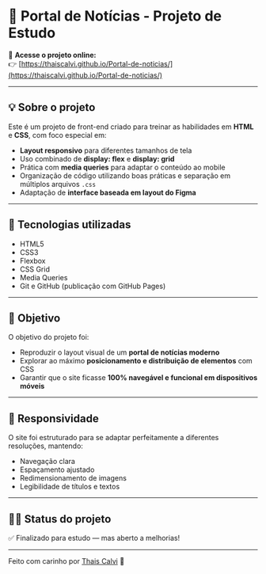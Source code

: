 # 📰 Portal de Notícias - Projeto de Estudo

🔗 **Acesse o projeto online:**  
👉 [https://thaiscalvi.github.io/Portal-de-noticias/](https://thaiscalvi.github.io/Portal-de-noticias/)

---

## 💡 Sobre o projeto

Este é um projeto de front-end criado para treinar as habilidades em **HTML** e **CSS**, com foco especial em:

- **Layout responsivo** para diferentes tamanhos de tela
- Uso combinado de **display: flex** e **display: grid**
- Prática com **media queries** para adaptar o conteúdo ao mobile
- Organização de código utilizando boas práticas e separação em múltiplos arquivos `.css`
- Adaptação de **interface baseada em layout do Figma**

---

## 🧪 Tecnologias utilizadas

- HTML5
- CSS3
- Flexbox
- CSS Grid
- Media Queries
- Git e GitHub (publicação com GitHub Pages)

---

## 🎯 Objetivo

O objetivo do projeto foi:

- Reproduzir o layout visual de um **portal de notícias moderno**
- Explorar ao máximo **posicionamento e distribuição de elementos** com CSS
- Garantir que o site ficasse **100% navegável e funcional em dispositivos móveis**

---

## 📱 Responsividade

O site foi estruturado para se adaptar perfeitamente a diferentes resoluções, mantendo:

- Navegação clara
- Espaçamento ajustado
- Redimensionamento de imagens
- Legibilidade de títulos e textos

---

## 👩‍💻 Status do projeto

✅ Finalizado para estudo — mas aberto a melhorias!

---

Feito com carinho por [Thais Calvi](https://github.com/thaiscalvi) 💙
